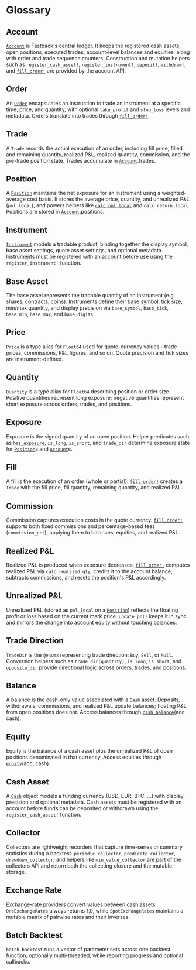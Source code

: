 # Glossary

## Account

[`Account`](@ref) is Fastback's central ledger. It keeps the registered cash assets, open positions, executed trades, account-level balances and equities, along with order and trade sequence counters. Construction and mutation helpers such as `register_cash_asset!`, `register_instrument!`, [`deposit!`](@ref), [`withdraw!`](@ref), and [`fill_order!`](@ref) are provided by the account API.

## Order

An [`Order`](@ref) encapsulates an instruction to trade an instrument at a specific time, price, and quantity, with optional `take_profit` and `stop_loss` levels and metadata. Orders translate into trades through [`fill_order!`](@ref).

## Trade

A `Trade` records the actual execution of an order, including fill price, filled and remaining quantity, realized P&L, realized quantity, commission, and the pre-trade position state. Trades accumulate in [`Account`](@ref).trades.

## Position

A [`Position`](@ref) maintains the net exposure for an instrument using a weighted-average cost basis. It stores the average price, quantity, and unrealized P&L (`pnl_local`), and powers helpers like [`calc_pnl_local`](@ref) and `calc_return_local`. Positions are stored in [`Account`](@ref).positions.

## Instrument

[`Instrument`](@ref) models a tradable product, binding together the display symbol, base asset settings, quote asset settings, and optional metadata. Instruments must be registered with an account before use using the `register_instrument!` function.

## Base Asset

The base asset represents the tradable quantity of an instrument (e.g. shares, contracts, coins). Instruments define their base symbol, tick size, min/max quantity, and display precision via `base_symbol`, `base_tick`, `base_min`, `base_max`, and `base_digits`.

## Price

`Price` is a type alias for `Float64` used for quote-currency values—trade prices, commissions, P&L figures, and so on. Quote precision and tick sizes are instrument-defined.

## Quantity

`Quantity` is a type alias for `Float64` describing position or order size. Positive quantities represent long exposure; negative quantities represent short exposure across orders, trades, and positions.

## Exposure

Exposure is the signed quantity of an open position. Helper predicates such as [`has_exposure`](@ref), `is_long`, `is_short`, and `trade_dir` determine exposure state for [`Position`](@ref)s and [`Account`](@ref)s.

## Fill

A fill is the execution of an order (whole or partial). [`fill_order!`](@ref) creates a `Trade` with the fill price, fill quantity, remaining quantity, and realized P&L.

## Commission

Commission captures execution costs in the quote currency. [`fill_order!`](@ref) supports both fixed commissions and percentage-based fees (`commission_pct`), applying them to balances, equities, and realized P&L.

## Realized P&L

Realized P&L is produced when exposure decreases. [`fill_order!`](@ref) computes realized P&L via `calc_realized_qty`, credits it to the account balance, subtracts commissions, and resets the position's P&L accordingly.

## Unrealized P&L

Unrealized P&L (stored as `pnl_local` on a [`Position`](@ref)) reflects the floating profit or loss based on the current mark price. `update_pnl!` keeps it in sync and mirrors the change into account equity without touching balances.

## Trade Direction

`TradeDir` is the `@enumx` representing trade direction: `Buy`, `Sell`, or `Null`. Conversion helpers such as `trade_dir(quantity)`, `is_long`, `is_short`, and `opposite_dir` provide directional logic across orders, trades, and positions.

## Balance

A balance is the cash-only value associated with a [`Cash`](@ref) asset. Deposits, withdrawals, commissions, and realized P&L update balances; floating P&L from open positions does not. Access balances through [`cash_balance`](@ref)(acc, cash).

## Equity

Equity is the balance of a cash asset plus the unrealized P&L of open positions denominated in that currency. Access equities through [`equity`](@ref)(acc, cash).

## Cash Asset

A [`Cash`](@ref) object models a funding currency (USD, EUR, BTC, …) with display precision and optional metadata. Cash assets must be registered with an account before funds can be deposited or withdrawn using the `register_cash_asset!` function.

## Collector

Collectors are lightweight recorders that capture time-series or summary statistics during a backtest. `periodic_collector`, `predicate_collector`, `drawdown_collector`, and helpers like `min_value_collector` are part of the collectors API and return both the collecting closure and the mutable storage.

## Exchange Rate

Exchange-rate providers convert values between cash assets. `OneExchangeRates` always returns 1.0, while `SpotExchangeRates` maintains a mutable matrix of pairwise rates and their inverses.

## Batch Backtest

`batch_backtest` runs a vector of parameter sets across one backtest function, optionally multi-threaded, while reporting progress and optional callbacks.
